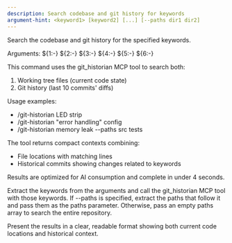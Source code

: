 ```yaml
---
description: Search codebase and git history for keywords
argument-hint: <keyword1> [keyword2] [...] [--paths dir1 dir2]
---
```


Search the codebase and git history for the specified keywords.

Arguments: ${1:-} ${2:-} ${3:-} ${4:-} ${5:-} ${6:-}

This command uses the git_historian MCP tool to search both:
1. Working tree files (current code state)
2. Git history (last 10 commits' diffs)

Usage examples:
- /git-historian LED strip
- /git-historian "error handling" config
- /git-historian memory leak --paths src tests

The tool returns compact contexts combining:
- File locations with matching lines
- Historical commits showing changes related to keywords

Results are optimized for AI consumption and complete in under 4 seconds.

Extract the keywords from the arguments and call the git_historian MCP tool with those keywords.
If --paths is specified, extract the paths that follow it and pass them as the paths parameter.
Otherwise, pass an empty paths array to search the entire repository.

Present the results in a clear, readable format showing both current code locations and historical context.
